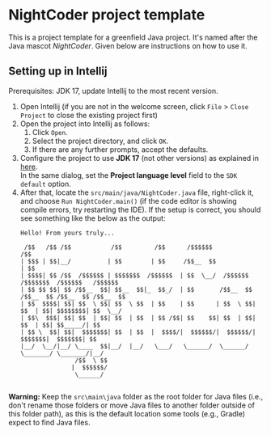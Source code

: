 # NightCoder project template

This is a project template for a greenfield Java project. It's named after the Java mascot _NightCoder_. Given below are instructions on how to use it.

## Setting up in Intellij

Prerequisites: JDK 17, update Intellij to the most recent version.

1. Open Intellij (if you are not in the welcome screen, click `File` > `Close Project` to close the existing project first)
1. Open the project into Intellij as follows:
   1. Click `Open`.
   1. Select the project directory, and click `OK`.
   1. If there are any further prompts, accept the defaults.
1. Configure the project to use **JDK 17** (not other versions) as explained in [here](https://www.jetbrains.com/help/idea/sdk.html#set-up-jdk).<br>
   In the same dialog, set the **Project language level** field to the `SDK default` option.
1. After that, locate the `src/main/java/NightCoder.java` file, right-click it, and choose `Run NightCoder.main()` (if the code editor is showing compile errors, try restarting the IDE). If the setup is correct, you should see something like the below as the output:
   ```
   Hello! From yours truly...
   
    /$$   /$$ /$$           /$$         /$$      /$$$$$$                  /$$                    
   | $$$ | $$|__/          | $$        | $$     /$$__  $$                | $$                    
   | $$$$| $$ /$$  /$$$$$$ | $$$$$$$  /$$$$$$  | $$  \__/  /$$$$$$   /$$$$$$$  /$$$$$$   /$$$$$$ 
   | $$ $$ $$| $$ /$$__  $$| $$__  $$|_  $$_/  | $$       /$$__  $$ /$$__  $$ /$$__  $$ /$$__  $$
   | $$  $$$$| $$| $$  \ $$| $$  \ $$  | $$    | $$      | $$  \ $$| $$  | $$| $$$$$$$$| $$  \__/
   | $$\  $$$| $$| $$  | $$| $$  | $$  | $$ /$$| $$    $$| $$  | $$| $$  | $$| $$_____/| $$      
   | $$ \  $$| $$|  $$$$$$$| $$  | $$  |  $$$$/|  $$$$$$/|  $$$$$$/|  $$$$$$$|  $$$$$$$| $$      
   |__/  \__/|__/ \____  $$|__/  |__/   \___/   \______/  \______/  \_______/ \_______/|__/      
                  /$$  \ $$                                                                      
                 |  $$$$$$/                                                                      
                  \______/                                                                       


   ```

**Warning:** Keep the `src\main\java` folder as the root folder for Java files (i.e., don't rename those folders or move Java files to another folder outside of this folder path), as this is the default location some tools (e.g., Gradle) expect to find Java files.

